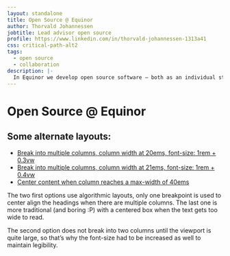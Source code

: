 ```yaml
---
layout: standalone
title: Open Source @ Equinor
author: Thorvald Johannessen
jobtitle: Lead advisor open source
profile: https://www.linkedin.com/in/thorvald-johannessen-1313a41
css: critical-path-alt2
tags:
  - open source
  - collaboration
description: |-
  In Equinor we develop open source software – both as an individual strategy chosen by our projects and as a strategic direction for software development in the company as a whole.
---
```


# Open Source @ Equinor 

## Some alternate layouts:

* [Break into multiple columns, column width at 20ems, font-size: 1rem + 0.3vw](/alt1)
* [Break into multiple columns, column width at 21ems, font-size: 1rem + 0.4vw](/alt3)
* [Center content when column reaches a max-width of 40ems](/alt2)

The two first options use algorithmic layouts, only one breakpoint is used to center align the headings when there are multiple columns. The last one is more traditional (and boring :P) with a centered box when the text gets too wide to read.

The second option does not break into two columns until the viewport is quite large, so that’s why the font-size had to be increased as well to maintain legibility.
